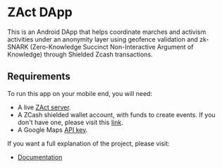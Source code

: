 # ZAct DApp

This is an Android DApp that helps coordinate marches and activism activities under an anonymity layer using geofence validation and zk-SNARK (Zero-Knowledge Succinct Non-Interactive Argument of Knowledge) through Shielded Zcash transactions.

## Requirements

To run this app on your mobile end, you will need:

* A live [ZAct server](https://github.com/nestorbonilla/z-act/tree/master/server).
* A ZCash shielded wallet account, with funds to create events. If you don't have one, please visit this [link](https://z.cash/wallets/).
* A Google Maps [API key](https://developers.google.com/maps/documentation/android-sdk/get-api-key).

If you want a full explanation of the project, please visit:

* [Documentation](https://nestorbonilla.gitbook.io/zact/)
